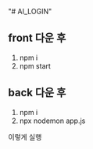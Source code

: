"# AI_LOGIN" 

## front 다운 후
1. npm i
2. npm start


## back 다운 후
1. npm i
2. npx nodemon app.js

이렇게 실행